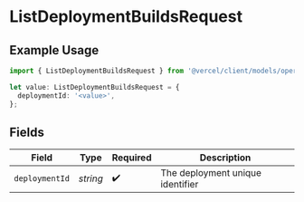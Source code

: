 # ListDeploymentBuildsRequest

## Example Usage

```typescript
import { ListDeploymentBuildsRequest } from '@vercel/client/models/operations';

let value: ListDeploymentBuildsRequest = {
  deploymentId: '<value>',
};
```

## Fields

| Field          | Type     | Required           | Description                      |
| -------------- | -------- | ------------------ | -------------------------------- |
| `deploymentId` | _string_ | :heavy_check_mark: | The deployment unique identifier |

